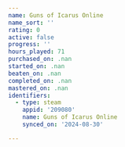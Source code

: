 ```yaml
---
name: Guns of Icarus Online
name_sort: ''
rating: 0
active: false
progress: ''
hours_played: 71
purchased_on: .nan
started_on: .nan
beaten_on: .nan
completed_on: .nan
mastered_on: .nan
identifiers:
  - type: steam
    appid: '209080'
    name: Guns of Icarus Online
    synced_on: '2024-08-30'

---
```

